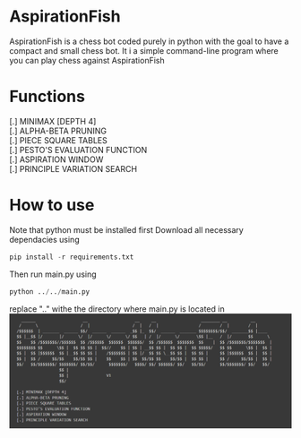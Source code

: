 # AspirationFish
AspirationFish is a chess bot coded purely in python with the goal to have a compact and small chess bot.
It i a simple command-line program where you can play chess against AspirationFish

# Functions
[.] MINIMAX [DEPTH 4] <br />
[.] ALPHA-BETA PRUNING <br />
[.] PIECE SQUARE TABLES <br />
[.] PESTO'S EVALUATION FUNCTION <br />
[.] ASPIRATION WINDOW <br />
[.] PRINCIPLE VARIATION SEARCH <br />

# How to use
Note that python must be installed first
Download all necessary dependacies using
```python
pip install -r requirements.txt
```
Then run main.py using
```python
python ../../main.py
```
replace ".." withe the directory where main.py is located in
<br />
![img](/img/aspirationfishv2.PNG)
